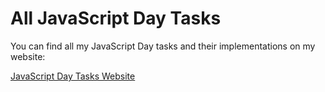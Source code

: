 # All JavaScript Day Tasks

You can find all my JavaScript Day tasks and their implementations on my website:

[JavaScript Day Tasks Website](https://javascript-day-task-by-mb.vercel.app)

